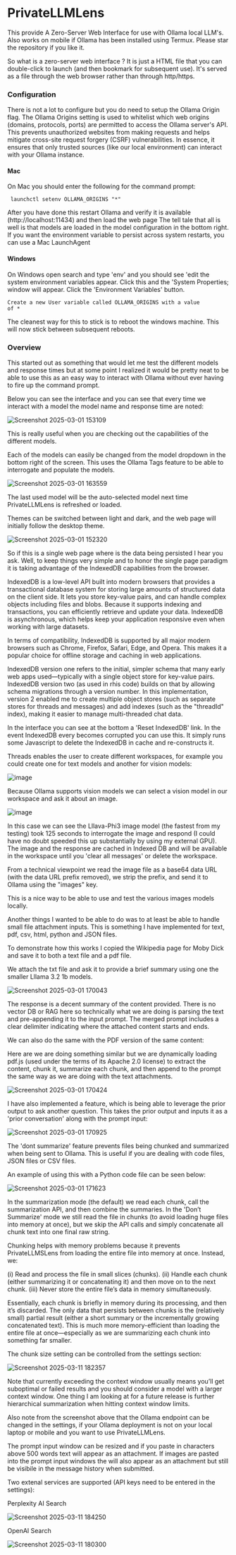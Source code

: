 # PrivateLLMLens
This provide A Zero-Server Web Interface for use with Ollama local LLM's. Also works on mobile if Ollama has been installed using Termux. Please star the repository if you like it.

So what is a zero-server web interface ? It is just a HTML file that you can double-click to launch (and then bookmark for subsequent use). It's served as a file through the web browser rather than through http/https.

### Configuration
There is not a lot to configure but you do need to setup the Ollama Origin flag. The Ollama Origins setting is used to whitelist which web origins (domains, protocols, ports) are permitted to access the Ollama server's API. This prevents unauthorized websites from making requests and helps mitigate cross-site request forgery (CSRF) vulnerabilities. In essence, it ensures that only trusted sources (like our local  environment) can interact with your Ollama instance.

#### Mac
On Mac you should enter the following for the command prompt:

<code> launchctl setenv OLLAMA_ORIGINS "*" </code>

After you have done this restart Ollama and verify it is available (http://localhost:11434) and then load the web page
The tell tale that all is well is that models are loaded in the model configuration in the bottom right.
If you want the environment variable to persist across system restarts, you can use a Mac LaunchAgent

#### Windows
On Windows open search and type 'env' and you should see 'edit the system environment variables appear. Click this and the 'System Properties; window will appear. Click the 'Environment Variables' button. 

<code>Create a new User variable called OLLAMA_ORIGINS with a value of * </code> 

The cleanest way for this to stick is to reboot the windows machine. This will now stick between subsequent reboots.

### Overview

This started out as something that would let me test the different models and response times but at some point I realized it would be pretty neat to be able to use this as an easy way to interact with Ollama without ever having to fire up the command prompt. 

Below you can see the interface and you can see that every time we interact with a model the model name and response time are noted:

![Screenshot 2025-03-01 153109](https://github.com/user-attachments/assets/00c2770e-a72e-4bb0-8a0d-ef3e2b5d04f0)

This is really useful when you are checking out the capabilities of the different models.

Each of the models can easily be changed from the model dropdown in the bottom right of the screen. This uses the Ollama Tags feature to be able to interrogate and populate the models.

![Screenshot 2025-03-01 163559](https://github.com/user-attachments/assets/bd9feb03-ea14-4591-bda3-cf9c837f8773)

The last used model will be the auto-selected model next time PrivateLLMLens is refreshed or loaded.

Themes can be switched between light and dark, and the web page will initially follow the desktop theme.

![Screenshot 2025-03-01 152320](https://github.com/user-attachments/assets/3d388f21-af27-4222-95f6-2d03f625b43f)


So if this is a single web page where is the data being persisted I hear you ask. Well, to keep things very simple and to honor the single page paradigm it is taking advantage of the IndexedDB capabilities from the browser. 

IndexedDB is a low-level API built into modern browsers that provides a transactional database system for storing large amounts of structured data on the client side. It lets you store key-value pairs, and can handle complex objects including files and blobs. Because it supports indexing and transactions, you can efficiently retrieve and update your data. IndexedDB is asynchronous, which helps keep your application responsive even when working with large datasets.

In terms of compatibility, IndexedDB is supported by all major modern browsers such as Chrome, Firefox, Safari, Edge, and Opera. This makes it a popular choice for offline storage and caching in web applications.

IndexedDB version one refers to the initial, simpler schema that many early web apps used—typically with a single object store for key-value pairs. IndexedDB version two (as used in rhis code) builds on that by allowing schema migrations through a version number. In this implementation, version 2 enabled me to create multiple object stores (such as separate stores for threads and messages) and add indexes (such as the "threadId" index), making it easier to manage multi-threaded chat data.

In the interface you can see at the bottom a 'Reset IndexedDB' link. In the event IndexedDB every becomes corrupted you can use this. It simply runs some Javascript to delete the IndexedDB in cache and re-constructs it.

Threads enables the user to create different workspaces, for example you could create one for text models and another for vision models:

![image](https://github.com/user-attachments/assets/36c26aeb-2a28-4929-bd40-130ec1ef47b4)


Because Ollama supports vision models we can select a vision model in our workspace and ask it about an image.

![image](https://github.com/user-attachments/assets/208a7c92-6697-4df0-b81c-fcb3325cb4cc)

In this case we can see the Lllava-Phi3 image model (the fastest from my testing) took 125 seconds to interrogate the image and respond (I could have no doubt speeded this up substantially by using my external GPU). The image and the response are cached in Indexed DB and will be available in the workspace until you 'clear all messages' or delete the workspace.

From a technical viewpoint we read the image file as a base64 data URL (with the data URL prefix removed), we strip the prefix, and send it to Ollama using the "images" key.

This is a nice way to be able to use and test the various images models locally.

Another things I wanted to be able to do was to at least be able to handle small file attachment inputs. This is something I have implemented for text, pdf, csv, html, python and JSON files.

To demonstrate how this works I copied the Wikipedia page for Moby Dick and save it to both a text file and a pdf file.

We attach the txt file and ask it to provide a brief summary using one the smaller Lllama 3.2 1b models. 

![Screenshot 2025-03-01 170043](https://github.com/user-attachments/assets/3a6f6b84-1efe-4a69-a5ed-fd2953636dfe)

The response is a decent summary of the content provided. There is no vector DB or RAG here so technically what we are doing is parsing the text and pre-appending it to the input prompt. The merged prompt  includes a clear delimiter indicating where the attached content starts and ends. 

We can also do the same with the PDF version of the same content:

Here are we are doing something similar but we are dynamically loading pdf.js (used under the terms of its Apache 2.0 license) to extract the content, chunk it, summarize each chunk, and then append to the prompt the same way as we are doing with the text attachments.

![Screenshot 2025-03-01 170424](https://github.com/user-attachments/assets/d1b81234-f1e7-4d0f-b4e3-4df189d5e1f6)

I have also implemented a feature, which is being able to leverage the prior output to ask another question. This takes the prior output and inputs it as a 'prior conversation' along with the prompt input:

![Screenshot 2025-03-01 170925](https://github.com/user-attachments/assets/bc3a25dc-96b8-40b9-b367-101274fb5de5)

The 'dont summarize' feature prevents files being chunked and summarized when being sent to Ollama. This is useful if you are dealing with code files, JSON files or CSV files.

An example of using this with a Python code file can be seen below:

![Screenshot 2025-03-01 171623](https://github.com/user-attachments/assets/78cb9a59-c03d-48e7-b9b4-5eaade8fb907)

In the summarization mode (the default) we read each chunk, call the summarization API, and then combine the summaries. In the 'Don’t Summarize' mode we still read the file in chunks (to avoid loading huge files into memory at once), but we skip the API calls and simply concatenate all chunk text into one final raw string.

Chunking helps with memory problems because it prevents PrivateLLMSLens from loading the entire file into memory at once. Instead, we:

(i)   Read and process the file in small slices (chunks).
(ii)  Handle each chunk (either summarizing it or concatenating it) and then move on to the next chunk.
(iii) Never store the entire file’s data in memory simultaneously.

Essentially, each chunk is briefly in memory during its processing, and then it’s discarded. The only data that persists between chunks is the (relatively small) partial result (either a short summary or the incrementally growing concatenated text). This is much more memory-efficient than loading the entire file at once—especially as we are summarizing each chunk into something far smaller.

The chunk size setting can be controlled from the settings section:

![Screenshot 2025-03-11 182357](https://github.com/user-attachments/assets/19f3596a-c093-419e-962f-c6eb5548f192)


Note that currently exceeding the context window usually means you’ll get suboptimal or failed results and you should consider a model with a larger context window. One thing I am looking at for a future release is further hierarchical summarization when hitting context window limits.

Also note from the screenshot above that the Ollama endpoint can be changed in the settings, if your Ollama deployment is not on your local laptop or mobile and you want to use PrivateLLMLens.

The prompt input window can be resized and if you paste in characters above 500 words text will appear as an attachment. If images are pasted into the prompt input windows the will also appear as an attachment but still be visibile in the message history when submitted.

Two extenal services are supported (API keys need to be entered in the settings):

Perplexity AI Search

![Screenshot 2025-03-11 184250](https://github.com/user-attachments/assets/12034c0e-4a4c-4eb1-985b-f04f74287eb4)

OpenAI Search

![Screenshot 2025-03-11 180300](https://github.com/user-attachments/assets/03612a98-e3f5-4045-ad36-bd78e6eef949)









